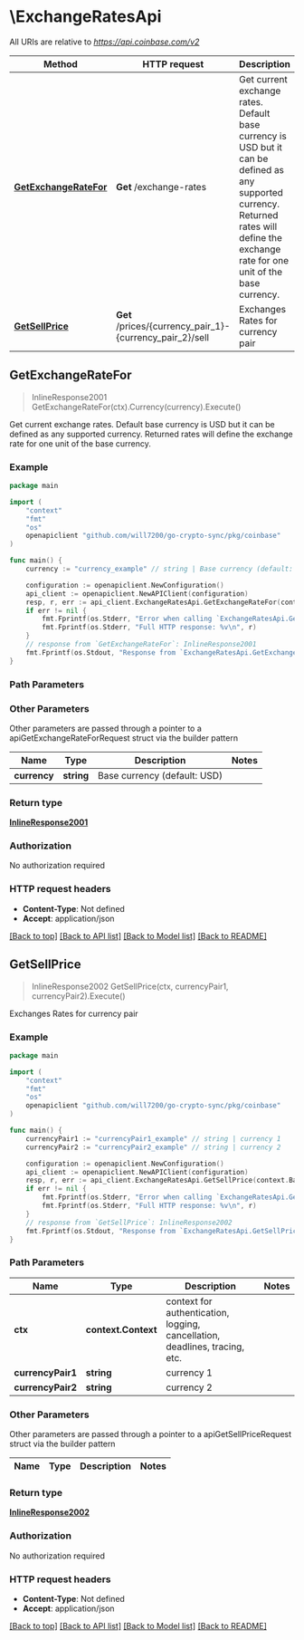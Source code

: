 # \ExchangeRatesApi

All URIs are relative to *https://api.coinbase.com/v2*

Method | HTTP request | Description
------------- | ------------- | -------------
[**GetExchangeRateFor**](ExchangeRatesApi.md#GetExchangeRateFor) | **Get** /exchange-rates | Get current exchange rates. Default base currency is USD but it can be defined as any supported currency. Returned rates will define the exchange rate for one unit of the base currency.
[**GetSellPrice**](ExchangeRatesApi.md#GetSellPrice) | **Get** /prices/{currency_pair_1}-{currency_pair_2}/sell | Exchanges Rates for currency pair



## GetExchangeRateFor

> InlineResponse2001 GetExchangeRateFor(ctx).Currency(currency).Execute()

Get current exchange rates. Default base currency is USD but it can be defined as any supported currency. Returned rates will define the exchange rate for one unit of the base currency.



### Example

```go
package main

import (
    "context"
    "fmt"
    "os"
    openapiclient "github.com/will7200/go-crypto-sync/pkg/coinbase"
)

func main() {
    currency := "currency_example" // string | Base currency (default: USD)  (optional)

    configuration := openapiclient.NewConfiguration()
    api_client := openapiclient.NewAPIClient(configuration)
    resp, r, err := api_client.ExchangeRatesApi.GetExchangeRateFor(context.Background(), ).Currency(currency).Execute()
    if err != nil {
        fmt.Fprintf(os.Stderr, "Error when calling `ExchangeRatesApi.GetExchangeRateFor``: %v\n", err)
        fmt.Fprintf(os.Stderr, "Full HTTP response: %v\n", r)
    }
    // response from `GetExchangeRateFor`: InlineResponse2001
    fmt.Fprintf(os.Stdout, "Response from `ExchangeRatesApi.GetExchangeRateFor`: %v\n", resp)
}
```

### Path Parameters



### Other Parameters

Other parameters are passed through a pointer to a apiGetExchangeRateForRequest struct via the builder pattern


Name | Type | Description  | Notes
------------- | ------------- | ------------- | -------------
 **currency** | **string** | Base currency (default: USD)  | 

### Return type

[**InlineResponse2001**](InlineResponse2001.md)

### Authorization

No authorization required

### HTTP request headers

- **Content-Type**: Not defined
- **Accept**: application/json

[[Back to top]](#) [[Back to API list]](../README.md#documentation-for-api-endpoints)
[[Back to Model list]](../README.md#documentation-for-models)
[[Back to README]](../README.md)


## GetSellPrice

> InlineResponse2002 GetSellPrice(ctx, currencyPair1, currencyPair2).Execute()

Exchanges Rates for currency pair



### Example

```go
package main

import (
    "context"
    "fmt"
    "os"
    openapiclient "github.com/will7200/go-crypto-sync/pkg/coinbase"
)

func main() {
    currencyPair1 := "currencyPair1_example" // string | currency 1 
    currencyPair2 := "currencyPair2_example" // string | currency 2 

    configuration := openapiclient.NewConfiguration()
    api_client := openapiclient.NewAPIClient(configuration)
    resp, r, err := api_client.ExchangeRatesApi.GetSellPrice(context.Background(), currencyPair1, currencyPair2).Execute()
    if err != nil {
        fmt.Fprintf(os.Stderr, "Error when calling `ExchangeRatesApi.GetSellPrice``: %v\n", err)
        fmt.Fprintf(os.Stderr, "Full HTTP response: %v\n", r)
    }
    // response from `GetSellPrice`: InlineResponse2002
    fmt.Fprintf(os.Stdout, "Response from `ExchangeRatesApi.GetSellPrice`: %v\n", resp)
}
```

### Path Parameters


Name | Type | Description  | Notes
------------- | ------------- | ------------- | -------------
**ctx** | **context.Context** | context for authentication, logging, cancellation, deadlines, tracing, etc.
**currencyPair1** | **string** | currency 1  | 
**currencyPair2** | **string** | currency 2  | 

### Other Parameters

Other parameters are passed through a pointer to a apiGetSellPriceRequest struct via the builder pattern


Name | Type | Description  | Notes
------------- | ------------- | ------------- | -------------



### Return type

[**InlineResponse2002**](InlineResponse2002.md)

### Authorization

No authorization required

### HTTP request headers

- **Content-Type**: Not defined
- **Accept**: application/json

[[Back to top]](#) [[Back to API list]](../README.md#documentation-for-api-endpoints)
[[Back to Model list]](../README.md#documentation-for-models)
[[Back to README]](../README.md)

